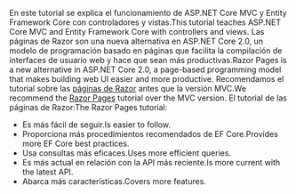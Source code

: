 <span data-ttu-id="d3862-101">En este tutorial se explica el funcionamiento de ASP.NET Core MVC y Entity Framework Core con controladores y vistas.</span><span class="sxs-lookup"><span data-stu-id="d3862-101">This tutorial teaches ASP.NET Core MVC and Entity Framework Core with controllers and views.</span></span> <span data-ttu-id="d3862-102">Las páginas de Razor son una nueva alternativa en ASP.NET Core 2.0, un modelo de programación basado en páginas que facilita la compilación de interfaces de usuario web y hace que sean más productivas.</span><span class="sxs-lookup"><span data-stu-id="d3862-102">Razor Pages is a new alternative in ASP.NET Core 2.0, a page-based programming model that makes building web UI easier and more productive.</span></span> <span data-ttu-id="d3862-103">Recomendamos el tutorial sobre las [páginas de Razor](xref:data/ef-rp/intro) antes que la versión MVC.</span><span class="sxs-lookup"><span data-stu-id="d3862-103">We recommend the [Razor Pages](xref:data/ef-rp/intro) tutorial over the MVC version.</span></span> <span data-ttu-id="d3862-104">El tutorial de las páginas de Razor:</span><span class="sxs-lookup"><span data-stu-id="d3862-104">The Razor Pages tutorial:</span></span>

* <span data-ttu-id="d3862-105">Es más fácil de seguir.</span><span class="sxs-lookup"><span data-stu-id="d3862-105">Is easier to follow.</span></span>
* <span data-ttu-id="d3862-106">Proporciona más procedimientos recomendados de EF Core.</span><span class="sxs-lookup"><span data-stu-id="d3862-106">Provides more EF Core best practices.</span></span>
* <span data-ttu-id="d3862-107">Usa consultas más eficaces.</span><span class="sxs-lookup"><span data-stu-id="d3862-107">Uses more efficient queries.</span></span>
* <span data-ttu-id="d3862-108">Es más actual en relación con la API más reciente.</span><span class="sxs-lookup"><span data-stu-id="d3862-108">Is more current with the latest API.</span></span>
* <span data-ttu-id="d3862-109">Abarca más características.</span><span class="sxs-lookup"><span data-stu-id="d3862-109">Covers more features.</span></span>

